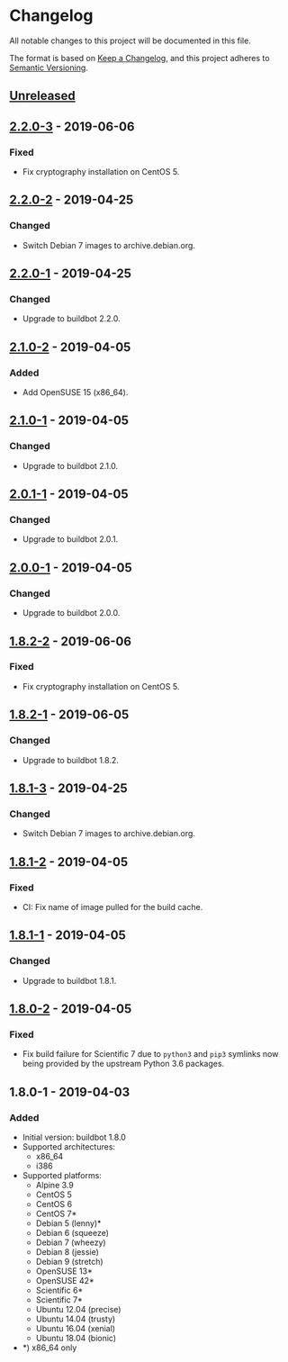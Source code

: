 # Changelog
All notable changes to this project will be documented in this file.

The format is based on [Keep a Changelog](https://keepachangelog.com/en/1.0.0/),
and this project adheres to [Semantic Versioning](https://semver.org/spec/v2.0.0.html).

## [Unreleased]

## [2.2.0-3] - 2019-06-06
### Fixed
- Fix cryptography installation on CentOS 5.

## [2.2.0-2] - 2019-04-25
### Changed
- Switch Debian 7 images to archive.debian.org.

## [2.2.0-1] - 2019-04-25
### Changed
- Upgrade to buildbot 2.2.0.

## [2.1.0-2] - 2019-04-05
### Added
- Add OpenSUSE 15 (x86_64).

## [2.1.0-1] - 2019-04-05
### Changed
- Upgrade to buildbot 2.1.0.

## [2.0.1-1] - 2019-04-05
### Changed
- Upgrade to buildbot 2.0.1.

## [2.0.0-1] - 2019-04-05
### Changed
- Upgrade to buildbot 2.0.0.

## [1.8.2-2] - 2019-06-06
### Fixed
- Fix cryptography installation on CentOS 5.

## [1.8.2-1] - 2019-06-05
### Changed
- Upgrade to buildbot 1.8.2.

## [1.8.1-3] - 2019-04-25
### Changed
- Switch Debian 7 images to archive.debian.org.

## [1.8.1-2] - 2019-04-05
### Fixed
- CI: Fix name of image pulled for the build cache.

## [1.8.1-1] - 2019-04-05
### Changed
- Upgrade to buildbot 1.8.1.

## [1.8.0-2] - 2019-04-05
### Fixed
- Fix build failure for Scientific 7 due to `python3` and `pip3`
  symlinks now being provided by the upstream Python 3.6 packages.

## 1.8.0-1 - 2019-04-03
### Added
- Initial version: buildbot 1.8.0
- Supported architectures:
  - x86_64
  - i386
- Supported platforms:
  - Alpine 3.9
  - CentOS 5
  - CentOS 6
  - CentOS 7\*
  - Debian 5 (lenny)\*
  - Debian 6 (squeeze)
  - Debian 7 (wheezy)
  - Debian 8 (jessie)
  - Debian 9 (stretch)
  - OpenSUSE 13\*
  - OpenSUSE 42\*
  - Scientific 6\*
  - Scientific 7\*
  - Ubuntu 12.04 (precise)
  - Ubuntu 14.04 (trusty)
  - Ubuntu 16.04 (xenial)
  - Ubuntu 18.04 (bionic)
- \*) x86_64 only

[Unreleased]: https://github.com/cjolowicz/docker-buildbot-worker/compare/v2.2.0-3...HEAD
[2.2.0-3]: https://github.com/cjolowicz/docker-buildbot-worker/compare/v2.2.0-2...v2.2.0-3
[2.2.0-2]: https://github.com/cjolowicz/docker-buildbot-worker/compare/v2.2.0-1...v2.2.0-2
[2.2.0-1]: https://github.com/cjolowicz/docker-buildbot-worker/compare/v2.1.0-2...v2.2.0-1
[2.1.0-2]: https://github.com/cjolowicz/docker-buildbot-worker/compare/v2.1.0-1...v2.1.0-2
[2.1.0-1]: https://github.com/cjolowicz/docker-buildbot-worker/compare/v2.0.1-1...v2.1.0-1
[2.0.1-1]: https://github.com/cjolowicz/docker-buildbot-worker/compare/v2.0.0-1...v2.0.1-1
[2.0.0-1]: https://github.com/cjolowicz/docker-buildbot-worker/compare/v1.8.1-3...v2.0.0-1
[1.8.2-2]: https://github.com/cjolowicz/docker-buildbot-worker/compare/v1.8.2-1...v1.8.2-2
[1.8.2-1]: https://github.com/cjolowicz/docker-buildbot-worker/compare/v1.8.1-3...v1.8.2-1
[1.8.1-3]: https://github.com/cjolowicz/docker-buildbot-worker/compare/v1.8.1-2...v1.8.1-3
[1.8.1-2]: https://github.com/cjolowicz/docker-buildbot-worker/compare/v1.8.1-1...v1.8.1-2
[1.8.1-1]: https://github.com/cjolowicz/docker-buildbot-worker/compare/v1.8.0-2...v1.8.1-1
[1.8.0-2]: https://github.com/cjolowicz/docker-buildbot-worker/compare/v1.8.0-1...v1.8.0-2
